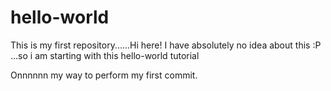 # hello-world
This is my first repository......Hi here! I have absolutely no idea about this :P ...so i am starting with this hello-world tutorial


Onnnnnn my way to perform my first commit.
